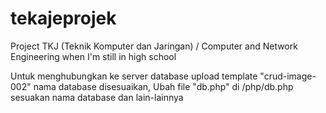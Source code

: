 # tekajeprojek
Project TKJ (Teknik Komputer dan Jaringan) / Computer and Network Engineering when I'm still in high school

Untuk menghubungkan ke server database upload template "crud-image-002" nama database disesuaikan, Ubah file "db.php" di /php/db.php sesuakan nama database dan lain-lainnya
